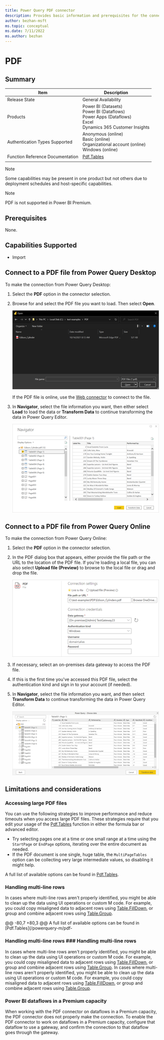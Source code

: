 ```yaml
---
title: Power Query PDF connector
description: Provides basic information and prerequisites for the connector, along with information on how to connect to PDF files.
author: bezhan-msft
ms.topic: conceptual
ms.date: 7/11/2022
ms.author: bezhan
---
```


# PDF

## Summary

| Item | Description |
| ---- | ----------- |
| Release State | General Availability |
| Products | Power BI (Datasets)<br/>Power BI (Dataflows)<br/>Power Apps (Dataflows)<br/>Excel<br/>Dynamics 365 Customer Insights |
| Authentication Types Supported | Anonymous (online)<br/>Basic (online)<br/>Organizational account (online)</br>Windows (online) |
| Function Reference Documentation | [Pdf.Tables](/powerquery-m/pdf-tables) |
| | |

>[!Note]
> Some capabilities may be present in one product but not others due to deployment schedules and host-specific capabilities.

>[!Note]
> PDF is not supported in Power BI Premium.

## Prerequisites

None.

## Capabilities Supported

* Import

## Connect to a PDF file from Power Query Desktop

To make the connection from Power Query Desktop:

1. Select the **PDF** option in the connector selection.
2. Browse for and select the PDF file you want to load. Then select **Open**.

   ![Select the PDF file from File Explorer.](./media/pdf/connect-desktop.png)

   If the PDF file is online, use the [Web connector](web/web.md) to connect to the file.

3. In **Navigator**, select the file information you want, then either select **Load** to load the data or **Transform Data** to continue transforming the data in Power Query Editor.

   ![PDF file imported into Power Query Desktop Navigator.](./media/pdf/desktop-navigator-view.png)

## Connect to a PDF file from Power Query Online

To make the connection from Power Query Online:

1. Select the **PDF** option in the connector selection.

2. In the PDF dialog box that appears, either provide the file path or the URL to the location of the PDF file. If you're loading a local file, you can also select **Upload file (Preview)** to browse to the local file or drag and drop the file.

   ![Connection information to access the PDF file.](./media/pdf/connect-online.png)

3. If necessary, select an on-premises data gateway to access the PDF file.

4. If this is the first time you've accessed this PDF file, select the authentication kind and sign in to your account (if needed).

5. In **Navigator**, select the file information you want, and then select **Transform Data** to continue transforming the data in Power Query Editor.

   ![PDF file imported into Power Query online Navigator.](./media/pdf/online-navigator-view.png)

## Limitations and considerations

### Accessing large PDF files

You can use the following strategies to improve performance and reduce timeouts when you access large PDF files. These strategies require that you edit your usage of the [Pdf.Tables](/powerquery-m/pdf-tables) function in either the formula bar or advanced editor.

* Try selecting pages one at a time or one small range at a time using the `StartPage` or `EndPage` options, iterating over the entire document as needed.
* If the PDF document is one single, huge table, the `MultiPageTables` option can be collecting very large intermediate values, so disabling it might help.

A full list of available options can be found in [Pdf.Tables](/powerquery-m/pdf-tables).

### Handling multi-line rows

In cases where multi-line rows aren't properly identified, you might be able to clean up the data using UI operations or custom M code. For example, you could copy misaligned data to adjacent rows using [Table.FillDown](/powerquery-m/table-filldown), or group and combine adjacent rows using [Table.Group](/powerquery-m/table-group).


@@ -80,7 +80,3 @@ A full list of available options can be found in [Pdf.Tables](/powerquery-m/pdf-
### Handling multi-line rows	### Handling multi-line rows


In cases where multi-line rows aren't properly identified, you might be able to clean up the data using UI operations or custom M code. For example, you could copy misaligned data to adjacent rows using [Table.FillDown](/powerquery-m/table-filldown), or group and combine adjacent rows using [Table.Group](/powerquery-m/table-group).	In cases where multi-line rows aren't properly identified, you might be able to clean up the data using UI operations or custom M code. For example, you could copy misaligned data to adjacent rows using [Table.FillDown](/powerquery-m/table-filldown), or group and combine adjacent rows using [Table.Group](/powerquery-m/table-group).

### Power BI dataflows in a Premium capacity	

When working with the PDF connector on dataflows in a Premium capacity, the PDF connector does not properly make the connection. To enable the PDF connector to work on dataflows in a Premium capacity, configure that dataflow to use a gateway, and confirm the connection to that dataflow goes through the gateway.
